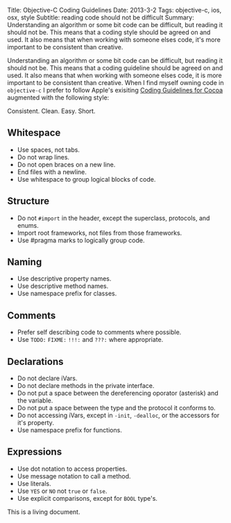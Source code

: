 Title: Objective-C Coding Guidelines
Date: 2013-3-2
Tags: objective-c, ios, osx, style
Subtitle: reading code should not be difficult
Summary: Understanding an algorithm or some bit code can be difficult, but
         reading it should not be. This means that a coding style should be
         agreed on and used. It also means that when working with someone
         elses code, it's more important to be consistent than creative.

Understanding an algorithm or some bit code can be difficult, but reading it
should not be. This means that a coding guideline should be agreed on and used.
It also means that when working with someone elses code, it is more important
to be consistent than creative. When I find myself owning code in `objective-c`
I prefer to follow Apple's exisiting [Coding Guidelines for Cocoa][] augmented
with the following style:

Consistent. Clean. Easy. Short.

## Whitespace

- Use spaces, not tabs.
- Do not wrap lines.
- Do not open braces on a new line.
- End files with a newline.
- Use whitespace to group logical blocks of code.

## Structure

- Do not `#import` in the header, except the superclass, protocols, and enums.
- Import root frameworks, not files from those frameworks.
- Use #pragma marks to logically group code.

## Naming

- Use descriptive property names.
- Use descriptive method names.
- Use namespace prefix for classes.

## Comments

- Prefer self describing code to comments where possible.
- Use `TODO:` `FIXME:` `!!!:` and `???:` where appropriate.

## Declarations

- Do not declare iVars.
- Do not declare methods in the private interface.
- Do not put a space between the dereferencing oporator (asterisk) and the
    variable.
- Do not put a space between the type and the protocol it conforms to.
- Do not accessing iVars, except in `-init`, `-dealloc`, or the accessors for
    it's property.
- Use namespace prefix for functions.

## Expressions

- Use dot notation to access properties.
- Use message notation to call a method.
- Use literals.
- Use `YES` or `NO` not `true` or `false`.
- Use explicit comparisons, except for `BOOL` type's.

This is a living document.

[coding guidelines for cocoa]: http://developer.apple.com/library/mac/#documentation/cocoa/conceptual/codingguidelines/codingguidelines.html "Coding Guidelines For Cocoa"

